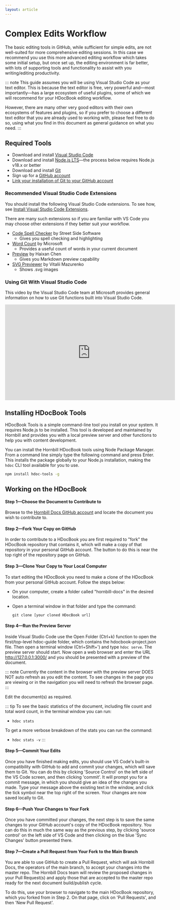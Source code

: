 ```yaml
---
layout: article
---
```

# Complex Edits Workflow
The basic editing tools in GitHub, while sufficient for simple edits, are not well-suited for more comprehensive editing sessions. In this case we recommend you use this more advanced editing workflow which takes some initial setup, but once set up, the editing environment is far better, with lots of supporting tools and functionality to assist with you writing/editing productivity. 

::: note
This guide assumes you will be using Visual Studio Code as your text editor. This is because the text editor is free, very powerful and—most importantly—has a large ecosystem of useful plugins, some of which we will recommend for your HDocBook editing workflow.  

However, there are many other very good editors with their own ecosystems of features and plugins, so if you prefer to choose a different text editor that you are already used to working with, please feel free to do so, using what you find in this document as general guidance on what you need.
:::

## Required Tools 

* Download and install [Visual Studio Code](https://code.visualstudio.com/) 
* Download and install [Node.js LTS](https://nodejs.org/en/)—the process below requires Node.js v18.x or better
* Download and install [Git](https://git-scm.com/book/en/v2/Getting-Started-Installing-Git)
* Sign up for a [GitHub account](https://github.com/signup)
* [Link your installation of Git to your GitHub account](https://docs.github.com/en/get-started/quickstart/set-up-git)

### Recommended Visual Studio Code Extensions

You should install the following Visual Studio Code extensions. To see how, see [Install Visual Studio Code Extensions](https://code.visualstudio.com/learn/get-started/extensions).

There are many such extensions so if you are familiar with VS Code you may choose other extensions if they better suit your workflow. 

* [Code Spell Checker](https://marketplace.visualstudio.com/items?itemName=streetsidesoftware.code-spell-checker) by Street Side Software
  * Gives you spell checking and highlighting
* [Word Count](https://marketplace.visualstudio.com/items?itemName=ms-vscode.wordcount) by Microsoft
  * Provides a useful count of words in your current document
* [Preview](https://marketplace.visualstudio.com/items?itemName=searKing.preview-vscode) by Haixan Chen
  * Gives you Markdown preview capability
* [SVG Previewer](https://marketplace.visualstudio.com/items?itemName=vitaliymaz.vscode-svg-previewer) by Vitalii Mazurenko
  * Shows .svg images

### Using Git With Visual Studio Code
This video by the Visual Studio Code team at Microsoft provides general information on how to use Git functions built into Visual Studio Code.

<iframe width="560" height="315" src="https://www.youtube.com/embed/i_23KUAEtUM" title="Using Git with Visual Studio Code (Official Beginner Tutorial)" frameborder="0" allow="accelerometer; autoplay; clipboard-write; encrypted-media; gyroscope; picture-in-picture" allowfullscreen></iframe>

## Installing HDocBook Tools

HDocBook Tools is a simple command-line tool you install on your system. It requires Node.js to be installed. This tool is developed and maintained by Hornbill and provides you with a local preview server and other functions to help you with content development.

You can install the Hornbill HDocBook tools using Node Package Manager. From a command line simply type the following command and press Enter. This installs the package globally to your Node.js installation, making the `hdoc` CLI tool available for you to use.  

```bash
npm install hdoc-tools -g
```

## Working on the HDocBook

#### Step 1—Choose the Document to Contribute to
Browse to the [Hornbill Docs GitHub account](https://github.com/Hornbill-Docs) and locate the document you wish to contribute to. 

#### Step 2—Fork Your Copy on GitHub
In order to contribute to a HDocBook you are first required to "fork" the HDocBook repository that contains it, which will make a copy of that repository in your personal GitHub account. The button to do this is near the top right of the repository page on GitHub.

#### Step 3—Clone Your Copy to Your Local Computer
To start editing the HDocBook you need to make a clone of the HDocBook from your personal GitHub account. Follow the steps below:

- On your computer, create a folder called "hornbill-docs" in the desired location.
- Open a terminal window in that folder and type the command:

  `git clone [your cloned HDocBook url]`

#### Step 4—Run the Preview Server
Inside Visual Studio Code use the Open Folder (Ctrl+k) function to open the first/top-level hdoc-guide folder, which contains the hdocbook-project.json file. Then open a terminal window (Ctrl+Shift+') and type `hdoc serve`. The preview server should start. Now open a web browser and enter the URL http://127.0.0.1:3000/ and you should be presented with a preview of the document.

::: note
Currently the content in the browser with the preview server DOES NOT auto refresh as you edit the content. To see changes in the page you are viewing or in the navigation you will need to refresh the browser page.
:::

Edit the document(s) as required.

::: tip
To see the basic statistics of the document, including file count and total word count, in the terminal window you can run:
- `hdoc stats`

To get a more verbose breakdown of the stats you can run the command:
- `hdoc stats -v`
:::

#### Step 5—Commit Your Edits
Once you have finished making edits, you should use VS Code's built-in compatibility with GitHub to add and commit your changes, which will save them to Git. You can do this by clicking 'Source Control' on the left side of the VS Code screen, and then clicking 'commit'. It will prompt you for a commit message, in which you should give an idea of the changes you made. Type your message above the existing text in the window, and click the tick symbol near the top right of the screen. Your changes are now saved locally to Git.

#### Step 6—Push Your Changes to Your Fork
Once you have committed your changes, the next step is to save the same changes to your GitHub account's copy of the HDocBook repository. You can do this in much the same way as the previous step, by clicking 'source control' on the left side of VS Code and then clicking on the blue 'Sync Changes' button presented there. 

#### Step 7—Create a Pull Request from Your Fork to the Main Branch
You are able to use GitHub to create a Pull Request, which will ask Hornbill Docs, the operators of the main branch, to accept your changes into the master repo. The Hornbill Docs team will review the proposed changes in your Pull Request(s) and apply those that are accepted to the master repo ready for the next document build/publish cycle.

To do this, use your browser to navigate to the main HDocBook repository, which you forked from in Step 2. On that page, click on 'Pull Requests', and then 'New Pull Request'.